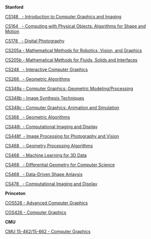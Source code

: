 **Stanford**

[CS148 &nbsp;&nbsp;- Introduction to Computer Graphics and Imaging](http://web.stanford.edu/class/cs148/ "Introduction to Computer Graphics and Imaging")

[CS164 &nbsp;&nbsp;- Computing with Physical Objects: Algorithms for Shape and Motion](http://graphics.stanford.edu/courses/cs164-09-spring/ "Computing with Physical Objects: Algorithms for Shape and Motion")

[CS178 &nbsp;&nbsp;- Digital Photography](http://graphics.stanford.edu/courses/cs178/ "Digital Photography")

[CS205a - Mathematical Methods for Robotics, Vision, and Graphics](http://graphics.stanford.edu/courses/cs205a/index.html "Mathematical Methods for Robotics, Vision, and Graphics")

[CS205b - Mathematical Methods for Fluids, Solids and Interfaces](https://web.stanford.edu/class/cs205b/ "Mathematical Methods for Fluids, Solids and Interfaces")

[CS248 &nbsp;&nbsp;- Interactive Computer Graphics](http://web.stanford.edu/class/cs248/ "Interactive Computer Graphics")

[CS268 &nbsp;&nbsp;- Geometric Algorithms](http://graphics.stanford.edu/courses/cs268-16-fall/ "Geometric Algorithms")

[CS348a - Computer Graphics: Geometric Modeling/Processing](http://graphics.stanford.edu/courses/cs348a-17-winter/ "Computer Graphics: Geometric Modeling/Processing")

[CS348b - Image Synthesis Techniques](http://graphics.stanford.edu/courses/cs348b/ "Image Synthesis Techniques")

[CS348c - Computer Graphics: Animation and Simulation](http://graphics.stanford.edu/courses/cs348c/ "Computer Graphics: Animation and Simulation")

[CS368 &nbsp;&nbsp;- Geometric Algorithms](http://graphics.stanford.edu/courses/cs368-06-spring/ "Geometric Algorithms")

[CS448i &nbsp;- Computational Imaging and Display](http://stanford.edu/class/ee367/ "Computational Imaging and Display")

[CS448f &nbsp;- Image Processing for Photography and Vision](http://web.stanford.edu/class/cs448f/ "Image Processing for Photography and Vision")

[CS468 &nbsp;&nbsp;- Geometry Processing Algorithms](http://graphics.stanford.edu/courses/cs468-12-spring/ "Geometry Processing Algorithms")

[CS468 &nbsp;&nbsp;- Machine Learning for 3D Data](http://graphics.stanford.edu/courses/cs468-17-spring/ "Machine Learning for 3D Data")

[CS468 &nbsp;&nbsp;- Differential Geometry for Computer Science](http://graphics.stanford.edu/courses/cs468-13-spring/ "Differential Geometry for Computer Science")

[CS468 &nbsp;&nbsp;- Data-Driven Shape Anlaysis](http://graphics.stanford.edu/courses/cs468-14-spring/ "Data-Driven Shape Anlaysis")

[CS478 &nbsp;&nbsp;- Computational Imaging and Display](http://graphics.stanford.edu/courses/cs478/ "Computational Imaging and Display")

**Princeton**

[COS526 - Advanced Computer Graphics](http://www.cs.princeton.edu/courses/archive/fall18/cos526/cos526.html "Advanced Computer Graphics")

[COS426 - Computer Graphics](http://www.cs.princeton.edu/courses/archive/spring18/cos426/ "Computer Graphics")

**CMU**

[CMU 15-462/15-662 - Computer Graphics](http://15462.courses.cs.cmu.edu/fall2015/ "COMPUTER GRAPHICS")
